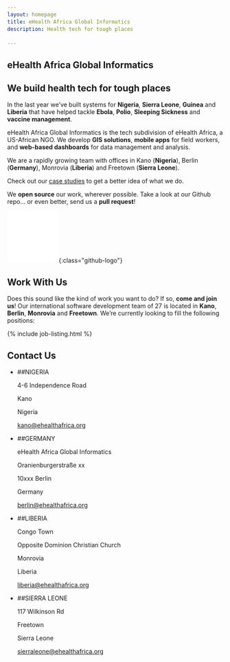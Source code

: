 ```yaml
---
layout: homepage
title: eHealth Africa Global Informatics
description: Health tech for tough places

---
```


<section class="hero">

# eHealth Africa Global Informatics

## We build health tech for tough places

In the last year we’ve built systems for **Nigeria**, **Sierra Leone**, **Guinea** and **Liberia** that have helped tackle **Ebola**, **Polio**, **Sleeping Sickness** and **vaccine management**.

</section>
<section class="intro">

eHealth Africa Global Informatics is the tech subdivision of eHealth Africa, a US-African NGO. We develop **GIS solutions**, **mobile apps** for field workers, and **web-based dashboards** for data management and analysis.

We are a rapidly growing team with offices in Kano (**Nigeria**), Berlin (**Germany**), Monrovia (**Liberia**) and Freetown (**Sierra Leone**).

Check out our [case studies](/case-studies.html) to get a better idea of what we do.

</section>
<section class="open-source">

We **open source** our work, wherever possible. Take a look at our Github repo… or even better, send us a **pull request**!

![Github logo](/img/github-white.png){:class="github-logo"}

</section>
<section class="jobs">

# Work With Us

Does this sound like the kind of work you want to do? If so, **come and join us**! Our international software development team of 27 is located in **Kano**, **Berlin**, **Monrovia** and **Freetown**. We’re currently looking to fill the following positions:

{% include job-listing.html %}

</section>
<section class="contact">

# Contact Us

* ##NIGERIA

  4-6 Independence Road

  Kano

  Nigeria

  [kano@ehealthafrica.org](mailto://kano@ehealthafrica.org)

* ##GERMANY

  eHealth Africa Global Informatics

  Oranienburgerstraße xx

  10xxx Berlin

  Germany

  [berlin@ehealthafrica.org](mailto://berlin@ehealthafrica.org)

* ##LIBERIA

  Congo Town

  Opposite Dominion Christian Church

  Monrovia

  Liberia

  [liberia@ehealthafrica.org](mailto://liberia@ehealthafrica.org)

* ##SIERRA LEONE

  117 Wilkinson Rd

  Freetown

  Sierra Leone

  [sierraleone@ehealthafrica.org](mailto://sierraleone@ehealthafrica.org)

</section>
